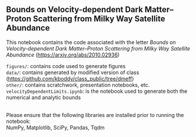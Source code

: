 Bounds on Velocity-dependent Dark Matter–Proton Scattering from Milky Way Satellite Abundance
------------------------------
This notebook contains the code associated with the letter _Bounds on Velocity-dependent Dark Matter–Proton Scattering from Milky Way Satellite Abundance_ (https://arxiv.org/abs/2010.02936)


`figures/`: contains code used to generate figures<br>
`data/`: contains generated by modified version of class (https://github.com/kboddy/class_public/tree/dmeff)<br>
`other/`: contains scratchwork, presentation notebooks, etc.<br>
`velocityDependentLimits.ipynb`: is the notebook used to generate both the numerical and analytic bounds<br><br>

Please ensure that the following libraries are installed prior to running the notebook:<br>
NumPy, Matplotlib, SciPy, Pandas, Tqdm 
